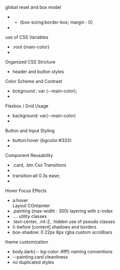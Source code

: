 global reset and box model
 - * {box-sizing:border-box; margin : 0}
- 
use of CSS Variables
 - :root {main-color}
-
Organized CSS Stricture
 - header and button styles 

Color Scheme and Contrast
 -  bckground : var (--main-color); 
 -
Flexbox / Grid Usage
 - background: var(--main-color)
 -
Button and Input Styling
 - button:hover {bgcolor:#333}
 -
Component Reusability
 - .card, .btn
Css Transitions 
-
- transition:all 0.3s ease;
-
Hover Focus Effects
- a:hover  
Layout COntainter
- .painting (max-width : 300)
layering with z-index
 - ....
utility classes
 - .text-center, .mt-2, .hidden
use of pseudo classes
 - li::before [content]
shadows and borders
 - box-shadow: 0 22px 8px rgba
custom scrollbars
 
theme customization
 - body.dark{-- bg-color: #fff}
naming conventions
 - --painting.card
cleanliness
 - no duplicated styles